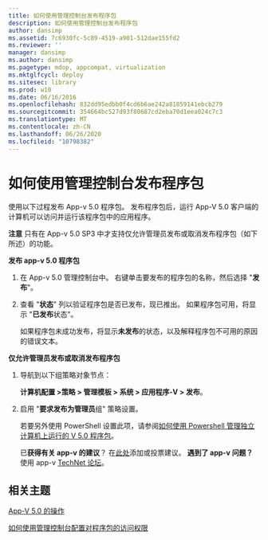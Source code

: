 ```yaml
---
title: 如何使用管理控制台发布程序包
description: 如何使用管理控制台发布程序包
author: dansimp
ms.assetid: 7c6930fc-5c89-4519-a901-512dae155fd2
ms.reviewer: ''
manager: dansimp
ms.author: dansimp
ms.pagetype: mdop, appcompat, virtualization
ms.mktglfcycl: deploy
ms.sitesec: library
ms.prod: w10
ms.date: 06/16/2016
ms.openlocfilehash: 832dd95edbb0f4cd6b6ae242a81859141ebcb279
ms.sourcegitcommit: 354664bc527d93f80687cd2eba70d1eea024c7c3
ms.translationtype: MT
ms.contentlocale: zh-CN
ms.lasthandoff: 06/26/2020
ms.locfileid: "10798382"
---
```

# 如何使用管理控制台发布程序包


使用以下过程发布 App-v 5.0 程序包。 发布程序包后，运行 App-V 5.0 客户端的计算机可以访问并运行该程序包中的应用程序。

**注意** 只有在 App-v 5.0 SP3 中才支持仅允许管理员发布或取消发布程序包（如下所述）的功能。

 

**发布 app-v 5.0 程序包**

1.  在 App-v 5.0 管理控制台中。 右键单击要发布的程序包的名称，然后选择 "**发布**"。

2.  查看 "**状态**" 列以验证程序包是否已发布，现已推出。 如果程序包可用，将显示 "**已发布**状态"。

    如果程序包未成功发布，将显示**未发布**的状态，以及解释程序包不可用的原因的错误文本。

**仅允许管理员发布或取消发布程序包**

1.  导航到以下组策略对象节点：

    **计算机配置 &gt;策略 &gt; 管理模板 &gt; 系统 &gt; 应用程序-V &gt; 发布**。

2.  启用 "**要求发布为管理员**组" 策略设置。

    若要另外使用 PowerShell 设置此项，请参阅[如何使用 Powershell 管理独立计算机上运行的 V 5.0 程序包](how-to-manage-app-v-50-packages-running-on-a-stand-alone-computer-by-using-powershell.md#bkmk-admins-pub-pkgs)。

    已**获得有关 app-v 的建议**？ 在[此处](http://appv.uservoice.com/forums/280448-microsoft-application-virtualization)添加或投票建议。 **遇到了 app-v 问题？** 使用 app-v [TechNet 论坛](https://social.technet.microsoft.com/Forums/home?forum=mdopappv)。

## 相关主题


[App-V 5.0 的操作](operations-for-app-v-50.md)

[如何使用管理控制台配置对程序包的访问权限](how-to-configure-access-to-packages-by-using-the-management-console-50.md)

 

 





